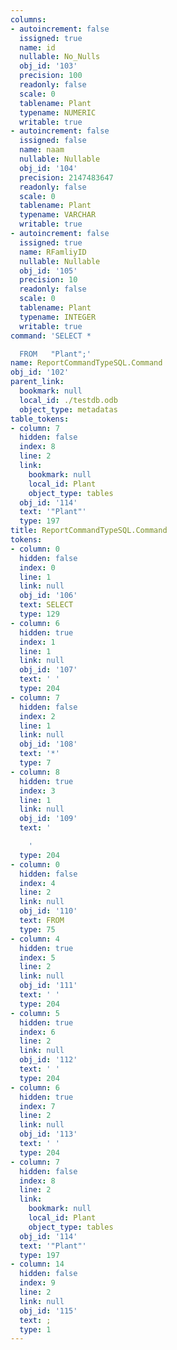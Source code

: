 ```yaml
---
columns:
- autoincrement: false
  issigned: true
  name: id
  nullable: No_Nulls
  obj_id: '103'
  precision: 100
  readonly: false
  scale: 0
  tablename: Plant
  typename: NUMERIC
  writable: true
- autoincrement: false
  issigned: false
  name: naam
  nullable: Nullable
  obj_id: '104'
  precision: 2147483647
  readonly: false
  scale: 0
  tablename: Plant
  typename: VARCHAR
  writable: true
- autoincrement: false
  issigned: true
  name: RFamliyID
  nullable: Nullable
  obj_id: '105'
  precision: 10
  readonly: false
  scale: 0
  tablename: Plant
  typename: INTEGER
  writable: true
command: 'SELECT *

  FROM   "Plant";'
name: ReportCommandTypeSQL.Command
obj_id: '102'
parent_link:
  bookmark: null
  local_id: ./testdb.odb
  object_type: metadatas
table_tokens:
- column: 7
  hidden: false
  index: 8
  line: 2
  link:
    bookmark: null
    local_id: Plant
    object_type: tables
  obj_id: '114'
  text: '"Plant"'
  type: 197
title: ReportCommandTypeSQL.Command
tokens:
- column: 0
  hidden: false
  index: 0
  line: 1
  link: null
  obj_id: '106'
  text: SELECT
  type: 129
- column: 6
  hidden: true
  index: 1
  line: 1
  link: null
  obj_id: '107'
  text: ' '
  type: 204
- column: 7
  hidden: false
  index: 2
  line: 1
  link: null
  obj_id: '108'
  text: '*'
  type: 7
- column: 8
  hidden: true
  index: 3
  line: 1
  link: null
  obj_id: '109'
  text: '

    '
  type: 204
- column: 0
  hidden: false
  index: 4
  line: 2
  link: null
  obj_id: '110'
  text: FROM
  type: 75
- column: 4
  hidden: true
  index: 5
  line: 2
  link: null
  obj_id: '111'
  text: ' '
  type: 204
- column: 5
  hidden: true
  index: 6
  line: 2
  link: null
  obj_id: '112'
  text: ' '
  type: 204
- column: 6
  hidden: true
  index: 7
  line: 2
  link: null
  obj_id: '113'
  text: ' '
  type: 204
- column: 7
  hidden: false
  index: 8
  line: 2
  link:
    bookmark: null
    local_id: Plant
    object_type: tables
  obj_id: '114'
  text: '"Plant"'
  type: 197
- column: 14
  hidden: false
  index: 9
  line: 2
  link: null
  obj_id: '115'
  text: ;
  type: 1
---
```

